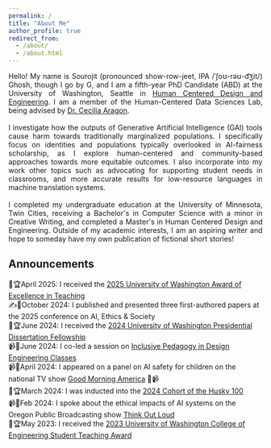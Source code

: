 ```yaml
---
permalink: /
title: "About Me"
author_profile: true
redirect_from: 
  - /about/
  - /about.html
---
```


<div align="justify"> Hello! My name is Sourojit (pronounced show-row-jeet, IPA /ˈʃoʊ-rəʊ-d͡ʒit/) Ghosh, though I go by G, and I am a fifth-year PhD Candidate (ABD) at the University of Washington, Seattle in <a href = "https://www.hcde.washington.edu/">Human Centered Design and Engineering</a>. I am a member of the Human-Centered Data Sciences Lab, being advised by <a href = "https://faculty.washington.edu/aragon/">Dr. Cecilia Aragon</a>. <br><br> 
  I investigate how the outputs of Generative Artificial Intelligence (GAI) tools cause harm towards traditionally marginalized populations. I specifically focus on identities and populations typically overlooked in AI-fairness scholarship, as I explore human-centered and community-based approaches towards more equitable outcomes. I also incorporate into my work other topics such as advocating for supporting student needs in classrooms, and more accurate results for low-resource languages in machine translation systems. <br><br>
  I completed my undergraduate education at the University of Minnesota, Twin Cities, receiving a Bachelor's in Computer Science with a minor in Creative Writing, and completed a Master's in Human Centered Design and Engineering. Outside of my academic interests, I am an aspiring writer and hope to someday have my own publication of fictional short stories! </div>

<h2>Announcements</h2>
🥇🏆April 2025: I received the <a href = "https://www.hcde.washington.edu/news/article/2025-04-14/hcde-phd-candidate-sourojit-ghosh-receives-uw-excellence-teaching-award">2025 University of Washington Award of Excellence in Teaching</a> <br>
✍️📃October 2024: I published and presented three first-authored papers at the 2025 conference on AI, Ethics & Society <br>
🥇🏆June 2024: I received the <a href = "https://www.hcde.washington.edu/news/article/2024-06-17/phd-candidate-sourojit-ghosh-receives-presidential-dissertation-fellowship">2024 University of Washington Presidential Dissertation Fellowship</a> <br>
📹🎤June 2024: I co-led a session on <a href = "https://www.hcde.washington.edu/news/article/2024-06-13/recording-inclusive-pedagogy-workshop-sarah-coppola-and-sourojit-ghosh"> Inclusive Pedagogy in Design Engineering Classes</a> <br>
📹🎤April 2024: I appeared on a panel on AI safety for children on the national TV show <a href = "https://youtu.be/_Yk2bRvzfI8?si=5YBsxrNkoTmJh3WC"> Good Morning America</a> 🎤📹<br>
🥇🏆March 2024: I was inducted into the <a href = "https://www.hcde.washington.edu/news/husky100-2024">2024 Cohort of the Husky 100</a> <br>
📹🎤Feb 2024: I spoke about the ethical impacts of AI systems on the Oregon Public Broadcasting show <a href = "https://www.opb.org/article/2024/02/13/navigating-the-ethical-challenges-of-artificial-intelligence/"> Think Out Loud</a> <br>
🥇🏆May 2023: I received the <a href = "https://www.hcde.washington.edu/news/article/2023-05-23/hcde-students-faculty-and-staff-named-2023-college-engineering-awardees">2023 University of Washington College of Engineering Student Teaching Award</a> <br>
